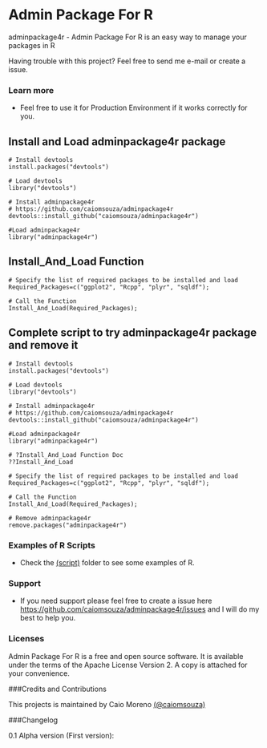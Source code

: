 # Admin Package For R

adminpackage4r - Admin Package For R is an easy way to manage your packages in R

Having trouble with this project? Feel free to send me e-mail or create a issue.

### Learn more
* Feel free to use it for Production Environment if it works correctly for you.

## Install and Load adminpackage4r package

```
# Install devtools
install.packages("devtools")

# Load devtools
library("devtools")

# Install adminpackage4r
# https://github.com/caiomsouza/adminpackage4r
devtools::install_github("caiomsouza/adminpackage4r")

#Load adminpackage4r
library("adminpackage4r")

```
## Install_And_Load Function 

```
# Specify the list of required packages to be installed and load    
Required_Packages=c("ggplot2", "Rcpp", "plyr", "sqldf");

# Call the Function
Install_And_Load(Required_Packages);
```

## Complete script to try adminpackage4r package and remove it


```
# Install devtools
install.packages("devtools")

# Load devtools
library("devtools")

# Install adminpackage4r
# https://github.com/caiomsouza/adminpackage4r
devtools::install_github("caiomsouza/adminpackage4r")

#Load adminpackage4r
library("adminpackage4r")

# ?Install_And_Load Function Doc
??Install_And_Load

# Specify the list of required packages to be installed and load    
Required_Packages=c("ggplot2", "Rcpp", "plyr", "sqldf");

# Call the Function
Install_And_Load(Required_Packages);

# Remove adminpackage4r
remove.packages("adminpackage4r")

```

### Examples of R Scripts
* Check the [(script)](https://github.com/caiomsouza/adminpackage4r/tree/master/scripts) folder to see some examples of R.

### Support
* If you need support please feel free to create a issue here https://github.com/caiomsouza/adminpackage4r/issues and I will do my best to help you.

### Licenses

Admin Package For R is a free and open source software. It is available under the terms of the Apache License Version 2. A copy is attached for your convenience.

###Credits and Contributions

This projects is maintained by Caio Moreno [(@caiomsouza)](https://twitter.com/caiomsouza)

###Changelog

0.1 Alpha version (First version):
